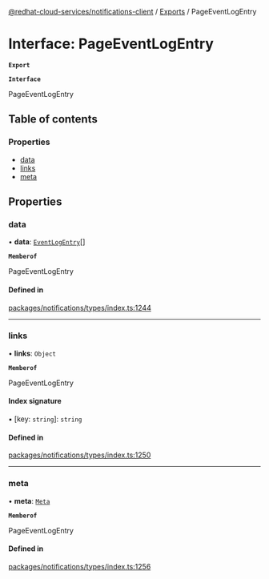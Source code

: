 [@redhat-cloud-services/notifications-client](../README.md) / [Exports](../modules.md) / PageEventLogEntry

# Interface: PageEventLogEntry

**`Export`**

**`Interface`**

PageEventLogEntry

## Table of contents

### Properties

- [data](PageEventLogEntry.md#data)
- [links](PageEventLogEntry.md#links)
- [meta](PageEventLogEntry.md#meta)

## Properties

### data

• **data**: [`EventLogEntry`](EventLogEntry.md)[]

**`Memberof`**

PageEventLogEntry

#### Defined in

[packages/notifications/types/index.ts:1244](https://github.com/RedHatInsights/javascript-clients/blob/master/packages/notifications/types/index.ts#L1244)

___

### links

• **links**: `Object`

**`Memberof`**

PageEventLogEntry

#### Index signature

▪ [key: `string`]: `string`

#### Defined in

[packages/notifications/types/index.ts:1250](https://github.com/RedHatInsights/javascript-clients/blob/master/packages/notifications/types/index.ts#L1250)

___

### meta

• **meta**: [`Meta`](Meta.md)

**`Memberof`**

PageEventLogEntry

#### Defined in

[packages/notifications/types/index.ts:1256](https://github.com/RedHatInsights/javascript-clients/blob/master/packages/notifications/types/index.ts#L1256)
